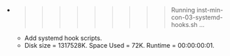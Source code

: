 * >>>>>>>>> Running inst-min-con-03-systemd-hooks.sh ...
  * Add systemd hook scripts.
  * Disk size = 1317528K. Space Used = 72K. Runtime = 00:00:00:01.
